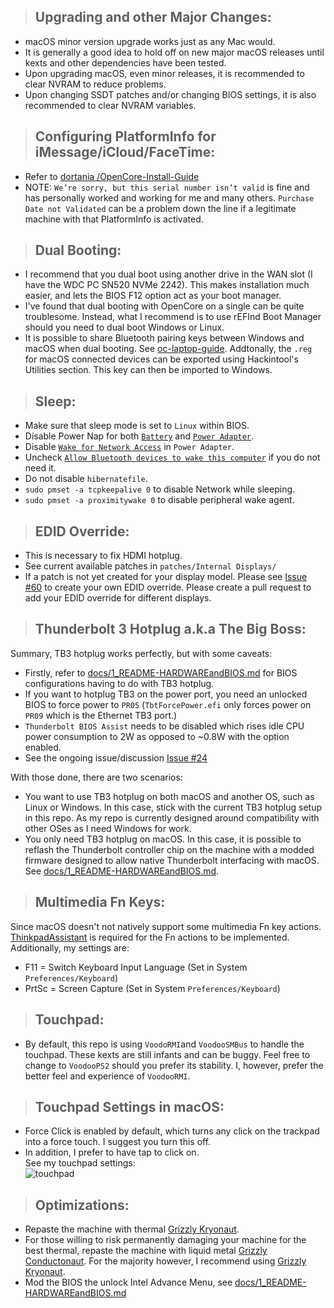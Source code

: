 > ## Upgrading and other Major Changes:

- macOS minor version upgrade works just as any Mac would.
- It is generally a good idea to hold off on new major macOS releases until kexts and other dependencies have been tested.
- Upon upgrading macOS, even minor releases, it is recommended to clear NVRAM to reduce problems.
- Upon changing SSDT patches and/or changing BIOS settings, it is also recommended to clear NVRAM variables.

> ## Configuring PlatformInfo for iMessage/iCloud/FaceTime:

- Refer to [dortania /OpenCore-Install-Guide](https://dortania.github.io/OpenCore-Post-Install/universal/iservices.html)
- NOTE: `We’re sorry, but this serial number isn’t valid` is fine and has personally worked and working for me and many others. `Purchase Date not Validated` can be a problem down the line if a legitimate machine with that PlatformInfo is activated.

> ## Dual Booting:

- I recommend that you dual boot using another drive in the WAN slot (I have the WDC PC SN520 NVMe 2242). This makes installation much easier, and lets the BIOS F12 option act as your boot manager.
- I've found that dual booting with OpenCore on a single can be quite troublesome. Instead, what I recommend is to use rEFInd Boot Manager should you need to dual boot Windows or Linux.
- It is possible to share Bluetooth pairing keys between Windows and macOS when dual booting. See [oc-laptop-guide](https://dortania.github.io/oc-laptop-guide/extras/dual-booting-with-bluetooth-devices.html). Addtonally, the `.reg` for macOS connected devices can be exported using Hackintool's Utilities section. This key can then be imported to Windows.

> ## Sleep:

- Make sure that sleep mode is set to `Linux` within BIOS.
- Disable Power Nap for both [`Battery`](https://github.com/tylernguyen/x1c6-hackintosh/blob/master/docs/assets/img/macOS%20Settings/Battery_powernap.png) and [`Power Adapter`](https://github.com/tylernguyen/x1c6-hackintosh/blob/master/docs/assets/img/macOS%20Settings/Poweradt_powernap.png).
- Disable [`Wake for Network Access`](https://github.com/tylernguyen/x1c6-hackintosh/blob/master/docs/assets/img/macOS%20Settings/Poweradt_powernap.png) in `Power Adapter`.
- Uncheck [`Allow Bluetooth devices to wake this computer`](https://github.com/tylernguyen/x1c6-hackintosh/blob/master/docs/assets/img/macOS%20Settings/Bluetooth_wake.png) if you do not need it.
- Do not disable `hibernatefile`.
- `sudo pmset -a tcpkeepalive 0` to disable Network while sleeping.
- `sudo pmset -a proximitywake 0` to disable peripheral wake agent.

> ## EDID Override:

- This is necessary to fix HDMI hotplug.
- See current available patches in `patches/Internal Displays/`
- If a patch is not yet created for your display model. Please see [Issue #60](https://github.com/tylernguyen/x1c6-hackintosh/issues/60) to create your own EDID override. Please create a pull request to add your EDID override for different displays.

> ## Thunderbolt 3 Hotplug a.k.a The Big Boss:

Summary, TB3 hotplug works perfectly, but with some caveats:
- Firstly, refer to [docs/1_README-HARDWAREandBIOS.md](https://github.com/tylernguyen/x1c6-hackintosh/blob/master/docs/1_README-HARDWAREandBIOS.md) for BIOS configurations having to do with TB3 hotplug.
- If you want to hotplug TB3 on the power port, you need an unlocked BIOS to force power to `PR05` (`TbtForcePower.efi` only forces power on `PR09` which is the Ethernet TB3 port.)
- `Thunderbolt BIOS Assist` needs to be disabled which rises idle CPU power consumption to 2W as opposed to ~0.8W with the option enabled.
- See the ongoing issue/discussion [Issue #24](https://github.com/tylernguyen/x1c6-hackintosh/issues/24)

With those done, there are two scenarios:
- You want to use TB3 hotplug on both macOS and another OS, such as Linux or Windows. In this case, stick with the current TB3 hotplug setup in this repo. As my repo is currently designed around compatibility with other OSes as I need Windows for work.
- You only need TB3 hotplug on macOS. In this case, it is possible to reflash the Thunderbolt controller chip on the machine with a modded firmware designed to allow native Thunderbolt interfacing with macOS. See [docs/1_README-HARDWAREandBIOS.md](https://github.com/tylernguyen/x1c6-hackintosh/blob/master/docs/1_README-HARDWAREandBIOS.md).

> ## Multimedia Fn Keys:

Since macOS doesn't not natively support some multimedia Fn key actions. [ThinkpadAssistant](https://github.com/MSzturc/ThinkpadAssistant) is required for the Fn actions to be implemented. Additionally, my settings are:

- F11 = Switch Keyboard Input Language (Set in System `Preferences/Keyboard`)
- PrtSc = Screen Capture (Set in System `Preferences/Keyboard`)

> ## Touchpad:

- By default, this repo is using `VoodoRMI`and `VoodooSMBus` to handle the touchpad. These kexts are still infants and can be buggy. Feel free to change to `VoodooPS2` should you prefer its stability. I, however, prefer the better feel and experience of `VoodooRMI`.

> ## Touchpad Settings in macOS:

- Force Click is enabled by default, which turns any click on the trackpad into a force touch. I suggest you turn this off.
- In addition, I prefer to have tap to click on.  
  See my touchpad settings:  
  ![touchpad](https://github.com/tylernguyen/x1c6-hackintosh/blob/master/docs/assets/img/macOS%20Settings/touchpad.png)

> ## Optimizations:

- Repaste the machine with thermal [Grizzly Kryonaut](https://www.thermal-grizzly.com/en/products/16-kryonaut-en).
- For those willing to risk permanently damaging your machine for the best thermal, repaste the machine with liquid metal [Grizzly Conductonaut](https://www.thermal-grizzly.com/produkte/25-conductonaut). For the majority however, I recommend using [Grizzly Kryonaut](https://www.thermal-grizzly.com/en/products/16-kryonaut-en).
- Mod the BIOS the unlock Intel Advance Menu, see [docs/1_README-HARDWAREandBIOS.md](https://github.com/tylernguyen/x1c6-hackintosh/blob/master/docs/1_README-HARDWAREandBIOS.md)

